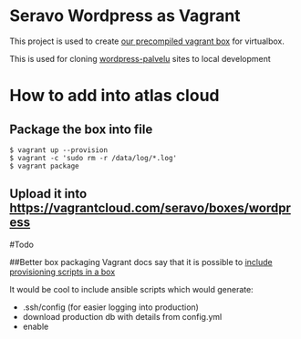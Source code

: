 # Seravo Wordpress as Vagrant
This project is used to create [our precompiled vagrant box](https://vagrantcloud.com/seravo/boxes/wordpress) for virtualbox.

This is used for cloning [wordpress-palvelu](http://wp-palvelu.fi) sites to local development

# How to add into atlas cloud

## Package the box into file
```
$ vagrant up --provision
$ vagrant -c 'sudo rm -r /data/log/*.log'
$ vagrant package
```
## Upload it into https://vagrantcloud.com/seravo/boxes/wordpress

#Todo

##Better box packaging
Vagrant docs say that it is possible to [include provisioning scripts in a box](https://docs.vagrantup.com/v2/cli/package.html)

It would be cool to include ansible scripts which would generate:
* .ssh/config (for easier logging into production)
* download production db with details from config.yml
* enable 
